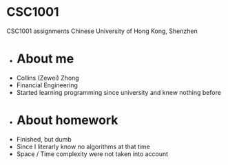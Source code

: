 # CSC1001
CSC1001 assignments
Chinese University of Hong Kong, Shenzhen

- # About me
- Collins (Zewei) Zhong
- Financial Engineering
- Started learning programming since university and knew nothing before

+ # About homework
+ Finished, but dumb
+ Since I literarly know no algorithms at that time
+ Space / Time complexity were not taken into account

